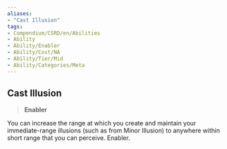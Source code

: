```yaml
---
aliases:
- "Cast Illusion"
tags:
- Compendium/CSRD/en/Abilities
- Ability
- Ability/Enabler
- Ability/Cost/NA
- Ability/Tier/Mid
- Ability/Categories/Meta
---
```


  
## Cast Illusion  
>**Enabler**
  
You can increase the range at which you create and maintain your immediate-range illusions (such as from Minor Illusion) to anywhere within short range that you can perceive. Enabler.